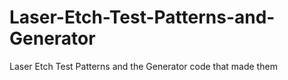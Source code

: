 # Laser-Etch-Test-Patterns-and-Generator
Laser Etch Test Patterns and the Generator code that made them
